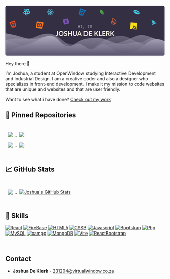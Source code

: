 ![Joshua's GitHub Banner](./assets/GitHubHeader.png)

Hey there 👋

I’m Joshua, a student at OpenWindow studying Interactive Development and Industrial Design. I am a creative coder and also a designer who specializes in front-end development. I make it my mission to code websites that are unique and websites and that are user friendly.

Want to see what i have done? [Check out my work](https://github.com/JoshuaDeKlerk?tab=repositories)

## 📌 Pinned Repositories

<br>

<a href="https://github.com/JoshuaDeKlerk/TechSearch">
  <img align="center" style="margin:0.5rem" src="https://github-readme-stats.vercel.app/api/pin/?username=JoshuaDeKlerk&repo=TechSearch&title_color=ffffff&text_color=c9cacc&icon_color=4AB197&bg_color=1A2B34" />
</a>

<a href="https://github.com/JoshuaDeKlerk/RentalFinder">
  <img align="center" style="margin:0.5rem" src="https://github-readme-stats.vercel.app/api/pin/?username=JoshuaDeKlerk&repo=RentalFinder&title_color=ffffff&text_color=c9cacc&icon_color=4AB197&bg_color=1A2B34" />
</a>

<br>

<a href="https://github.com/JoshuaDeKlerk/CasaVista">
  <img align="center" style="margin:0.5rem" src="https://github-readme-stats.vercel.app/api/pin/?username=JoshuaDeKlerk&repo=CasaVista&title_color=ffffff&text_color=c9cacc&icon_color=4AB197&bg_color=1A2B34" />
</a>

<a href="https://github.com/JoshuaDeKlerk/TuneUp">
  <img align="center" style="margin:0.5rem" src="https://github-readme-stats.vercel.app/api/pin/?username=JoshuaDeKlerk&repo=TuneUp&title_color=ffffff&text_color=c9cacc&icon_color=4AB197&bg_color=1A2B34" />
</a>

<br>
<br>

## &#x1f4c8; GitHub Stats

<br>

<a href="https://github.com/JoshuaDeKlerk">
  <img align="center" style="margin:0.5rem" src="https://github-readme-stats.vercel.app/api/top-langs/?username=JoshuaDeKlerk&title_color=ffffff&text_color=c9cacc&icon_color=4AB197&bg_color=1A2B34" />
</a>

<a href="https://github.com/JoshuaDeKlerk">
  <img align="center" style="margin:0.5rem" src="https://github-readme-stats.vercel.app/api?username=JoshuaDeKlerk&show_icons=true&line_height=27&count_private=true&title_color=ffffff&text_color=c9cacc&icon_color=4AB097&bg_color=1A2B34" alt="Joshua's GitHub Stats" />
</a>

<br>
<br>

## 💼 Skills

[![React](https://img.shields.io/badge/React-001440?style=for-the-badge&logo=react&logoColor=#61DAFB)](https://www.php.net/docs.php)
[![FireBase](https://img.shields.io/badge/firebase-DD2C00?style=for-the-badge&logo=firebase&logoColor=#DD2C00)](https://www.php.net/docs.php)
[![HTML5](https://img.shields.io/badge/HTML-e34c26?style=for-the-badge&logo=html5&logoColor=white)](https://html.spec.whatwg.org/multipage/)
[![CSS3](https://img.shields.io/badge/CSS-563d7c?style=for-the-badge&logo=css3&logoColor=white)](https://developer.mozilla.org/en-US/docs/Web/CSS)
[![Javascript](https://img.shields.io/badge/Javascript-323330?style=for-the-badge&logo=javascript&logoColor=F7DF1E)](https://www.javascript.com/)
[![Bootstrap](https://img.shields.io/badge/Bootstrap-563D7C?style=for-the-badge&logo=bootstrap&logoColor=white)](https://getbootstrap.com/)
[![Php](https://img.shields.io/badge/PHP-001440?style=for-the-badge&logo=php&logoColor=#777BB4)](https://www.php.net/docs.php)
[![MySQL](https://img.shields.io/badge/MYSQL-5B5B5B?style=for-the-badge&logo=mysql&logoColor=white)](https://www.mysql.com/)
[![xampp](https://img.shields.io/badge/xampp-750000?style=for-the-badge&logo=xampp&logoColor=#FB7A24)](https://www.apachefriends.org/)
[![MongoDB](https://img.shields.io/badge/mongodb-ffffff?style=for-the-badge&logo=mongodb&logoColor=#47A248)](https://www.mongodb.com/)
[![Vite](https://img.shields.io/badge/vite-001440?style=for-the-badge&logo=vite&logoColor=#646CFF)](https://vite.dev/)
[![ReactBootstrap](https://img.shields.io/badge/reactbootstrap-001440?style=for-the-badge&logo=reactbootstrap&logoColor=#0088CC)](https://vite.dev/)


<br>

## Contact

- **Joshua De Klerk** - [231204@virtualwindow.co.za](mailto:231204@virtualwindow.co.za)
